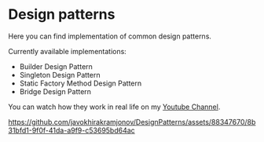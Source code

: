 # Design patterns

Here you can find implementation of common design patterns.

Currently available implementations:
- Builder Design Pattern
- Singleton Design Pattern
- Static Factory Method Design Pattern
- Bridge Design Pattern

You can watch how they work in real life on my [Youtube Channel](https://youtube.com/playlist?list=PLUUmEkR1N-L144stnwcNIdFWNEKZb_955&si=P5FwTFuZVuejhdJ5).

https://github.com/javokhirakramjonov/DesignPatterns/assets/88347670/8b31bfd1-9f0f-41da-a9f9-c53695bd64ac




